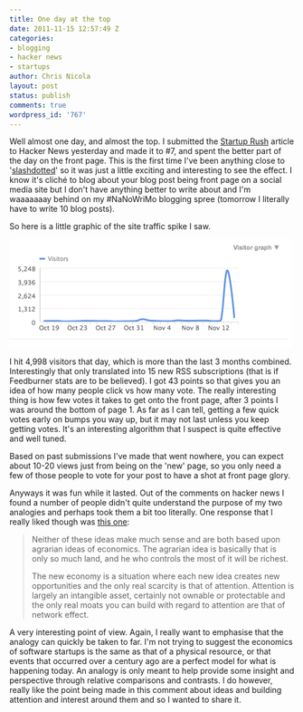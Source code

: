 ```yaml
---
title: One day at the top
date: 2011-11-15 12:57:49 Z
categories:
- blogging
- hacker news
- startups
author: Chris Nicola
layout: post
status: publish
comments: true
wordpress_id: '767'
---
```


Well almost one day, and almost the top. I submitted the [Startup Rush][1]
article to Hacker News yesterday and made it to #7, and spent the better part
of the day on the front page. This is the first time I've been anything close
to '[slashdotted][2]' so it was just a little exciting and interesting to see
the effect. I know it's cliché to blog about your blog post being front page on
a social media site but I don't have anything better to write about and I'm
waaaaaaay behind on my #NaNoWriMo blogging spree (tomorrow I literally have to
write 10 blog posts).

So here is a little graphic of the site traffic spike I saw.

![traffic stats][3]

<!--more-->

I hit 4,998 visitors that day, which is more than the last 3 months combined.
Interestingly that only translated into 15 new RSS subscriptions (that is if
Feedburner stats are to be believed). I got 43 points so that gives you an idea
of how many people click vs how many vote. The really interesting thing is how
few votes it takes to get onto the front page, after 3 points I was around the
bottom of page 1. As far as I can tell, getting a few quick votes early on
bumps you way up, but it may not last unless you keep getting votes. It's an
interesting algorithm that I suspect is quite effective and well tuned.

Based on past submissions I've made that went nowhere, you can expect about
10-20 views just from being on the 'new' page, so you only need a few of those
people to vote for your post to have a shot at front page glory.

Anyways it was fun while it lasted. Out of the comments on hacker news I found
a number of people didn't quite understand the purpose of my two analogies and
perhaps took them a bit too literally. One response that I really liked though
was [this one][4]:

> Neither of these ideas make much sense and are both based upon agrarian ideas
> of economics. The agrarian idea is basically that is only so much land, and
> he who controls the most of it will be richest.
> 
> The new economy is a situation where each new idea creates new opportunities
> and the only real scarcity is that of attention. Attention is largely an
> intangible asset, certainly not ownable or protectable and the only real
> moats you can build with regard to attention are that of network effect.

A very interesting point of view. Again, I really want to emphasise that the
analogy can quickly be taken to far. I'm not trying to suggest the economics of
software startups is the same as that of a physical resource, or that events
that occurred over a century ago are a perfect model for what is happening
today. An analogy is only meant to help provide some insight and perspective
through relative comparisons and contrasts. I do however, really like the point
being made in this comment about ideas and building attention and interest
around them and so I wanted to share it.

   [1]: http://lucisferre.net/2011/11/10/the-startup-rush/ (The startup rush)
   [2]: http://en.wikipedia.org/wiki/Slashdot_effect
   [3]: /images/Screen-Shot-2011-11-15-at-12.58.55-PM.png (Screen Shot 2011-11-15 at 12.58.55 PM)
   [4]: http://news.ycombinator.com/item?id=3235649

